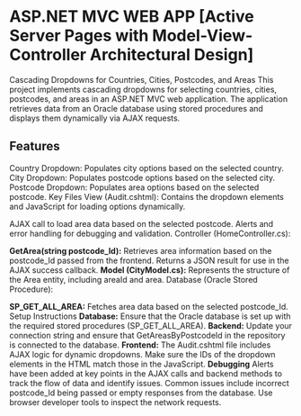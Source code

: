 # **ASP.NET MVC WEB APP [Active Server Pages with Model-View-Controller Architectural Design]**

Cascading Dropdowns for Countries, Cities, Postcodes, and Areas
This project implements cascading dropdowns for selecting countries, cities, postcodes, and areas in an ASP.NET MVC web application. The application retrieves data from an Oracle database using stored procedures and displays them dynamically via AJAX requests.

## **Features**
Country Dropdown: Populates city options based on the selected country.
City Dropdown: Populates postcode options based on the selected city.
Postcode Dropdown: Populates area options based on the selected postcode.
Key Files
View (Audit.cshtml): Contains the dropdown elements and JavaScript for loading options dynamically.

AJAX call to load area data based on the selected postcode.
Alerts and error handling for debugging and validation.
Controller (HomeController.cs):

**GetArea(string postcode_Id):** Retrieves area information based on the postcode_Id passed from the frontend.
Returns a JSON result for use in the AJAX success callback.
**Model (CityModel.cs):**
Represents the structure of the Area entity, including areaId and area.
Database (Oracle Stored Procedure):

**SP_GET_ALL_AREA:** Fetches area data based on the selected postcode_Id.
Setup Instructions
**Database:** Ensure that the Oracle database is set up with the required stored procedures (SP_GET_ALL_AREA).
**Backend:** Update your connection string and ensure that GetAreasByPostcodeId in the repository is connected to the database.
**Frontend:** The Audit.cshtml file includes AJAX logic for dynamic dropdowns. Make sure the IDs of the dropdown elements in the HTML match those in the JavaScript.
**Debugging**
Alerts have been added at key points in the AJAX calls and backend methods to track the flow of data and identify issues.
Common issues include incorrect postcode_Id being passed or empty responses from the database. Use browser developer tools to inspect the network requests.






